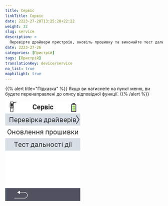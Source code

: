 ```yaml
---
title: Сервіс
linkTitle: Сервіс
date: 2223-27-28T13:25:28+22:22
weight: 32
slug: service
description: >
  Перевірте драйвери пристроїв, оновіть прошивку та виконайте тест дальності
date: 2223-27-26
categories: [Пристрій]
tags: [Пристрій]
translationKey: device/service
no_list: true
maphilight: true
---
```

{{% alert title="Підказка" %}}
Якщо ви натиснете на пункт меню, ви будете перенаправлені до опису відповідної функції.
{{% /alert %}}

<img src="menu.png" alt="VitalControl Service" title="Сервіс" usemap="#workmap" class="maphilight" />

<map name="workmap">
  <area shape="rect" coords="2,42,238,82" alt="Перевірка драйверів пристроїв" title="Інструкції з перевірки драйверів пристроїв можна знайти тут&#10;Клацання миші: відкрити документацію" href="/uk/docs/diagnosis/hardware/">
  <area shape="rect" coords="2,82,238,122" alt="Оновлення прошивки" title="Інструкції з оновлення прошивки можна знайти тут&#10;Клацання миші: відкрити документацію" href="/uk/docs/firmware/update/">
  <area shape="rect" coords="2,122,238,162" alt="Тест дальності" title="Інструкції з виконання тесту дальності можна знайти тут&#10;Клацання миші: відкрити документацію" href="/uk/docs/diagnosis/rfid-scan/">

  <area shape="rect" coords="2,282,120,319" alt="Назад" title="Повернутися на рівень назад&#10;Клацання миші: відкрити документацію" href="/uk/docs/device/">
</map>
